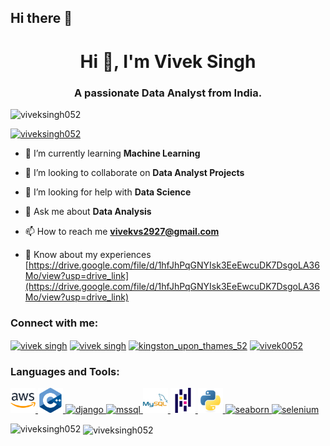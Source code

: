 ## Hi there 👋

<h1 align="center">Hi 👋, I'm Vivek Singh</h1>
<h3 align="center">A passionate Data Analyst from India.</h3>

<p align="left"> <img src="https://komarev.com/ghpvc/?username=viveksingh052&label=Profile%20views&color=0e75b6&style=flat" alt="viveksingh052" /> </p>

<p align="left"> <a href="https://github.com/ryo-ma/github-profile-trophy"><img src="https://github-profile-trophy.vercel.app/?username=viveksingh052" alt="viveksingh052" /></a> </p>

- 🌱 I’m currently learning **Machine Learning**

- 👯 I’m looking to collaborate on **Data Analyst Projects**

- 🤝 I’m looking for help with **Data Science**

- 💬 Ask me about **Data Analysis**

- 📫 How to reach me **vivekvs2927@gmail.com**

- 📄 Know about my experiences [https://drive.google.com/file/d/1hfJhPqGNYIsk3EeEwcuDK7DsgoLA36Mo/view?usp=drive_link](https://drive.google.com/file/d/1hfJhPqGNYIsk3EeEwcuDK7DsgoLA36Mo/view?usp=drive_link)

<h3 align="left">Connect with me:</h3>
<p align="left">
<a href="https://linkedin.com/in/vivek singh" target="blank"><img align="center" src="https://raw.githubusercontent.com/rahuldkjain/github-profile-readme-generator/master/src/images/icons/Social/linked-in-alt.svg" alt="vivek singh" height="30" width="40" /></a>
<a href="https://fb.com/vivek singh" target="blank"><img align="center" src="https://raw.githubusercontent.com/rahuldkjain/github-profile-readme-generator/master/src/images/icons/Social/facebook.svg" alt="vivek singh" height="30" width="40" /></a>
<a href="https://instagram.com/kingston_upon_thames_52" target="blank"><img align="center" src="https://raw.githubusercontent.com/rahuldkjain/github-profile-readme-generator/master/src/images/icons/Social/instagram.svg" alt="kingston_upon_thames_52" height="30" width="40" /></a>
<a href="https://www.leetcode.com/vivek0052" target="blank"><img align="center" src="https://raw.githubusercontent.com/rahuldkjain/github-profile-readme-generator/master/src/images/icons/Social/leet-code.svg" alt="vivek0052" height="30" width="40" /></a>
</p>

<h3 align="left">Languages and Tools:</h3>
<p align="left"> <a href="https://aws.amazon.com" target="_blank" rel="noreferrer"> <img src="https://raw.githubusercontent.com/devicons/devicon/master/icons/amazonwebservices/amazonwebservices-original-wordmark.svg" alt="aws" width="40" height="40"/> </a> <a href="https://www.w3schools.com/cpp/" target="_blank" rel="noreferrer"> <img src="https://raw.githubusercontent.com/devicons/devicon/master/icons/cplusplus/cplusplus-original.svg" alt="cplusplus" width="40" height="40"/> </a> <a href="https://www.djangoproject.com/" target="_blank" rel="noreferrer"> <img src="https://cdn.worldvectorlogo.com/logos/django.svg" alt="django" width="40" height="40"/> </a> <a href="https://www.microsoft.com/en-us/sql-server" target="_blank" rel="noreferrer"> <img src="https://www.svgrepo.com/show/303229/microsoft-sql-server-logo.svg" alt="mssql" width="40" height="40"/> </a> <a href="https://www.mysql.com/" target="_blank" rel="noreferrer"> <img src="https://raw.githubusercontent.com/devicons/devicon/master/icons/mysql/mysql-original-wordmark.svg" alt="mysql" width="40" height="40"/> </a> <a href="https://pandas.pydata.org/" target="_blank" rel="noreferrer"> <img src="https://raw.githubusercontent.com/devicons/devicon/2ae2a900d2f041da66e950e4d48052658d850630/icons/pandas/pandas-original.svg" alt="pandas" width="40" height="40"/> </a> <a href="https://www.python.org" target="_blank" rel="noreferrer"> <img src="https://raw.githubusercontent.com/devicons/devicon/master/icons/python/python-original.svg" alt="python" width="40" height="40"/> </a> <a href="https://seaborn.pydata.org/" target="_blank" rel="noreferrer"> <img src="https://seaborn.pydata.org/_images/logo-mark-lightbg.svg" alt="seaborn" width="40" height="40"/> </a> <a href="https://www.selenium.dev" target="_blank" rel="noreferrer"> <img src="https://raw.githubusercontent.com/detain/svg-logos/780f25886640cef088af994181646db2f6b1a3f8/svg/selenium-logo.svg" alt="selenium" width="40" height="40"/> </a> </p>

<p><img align="left" src="https://github-readme-stats.vercel.app/api/top-langs?username=viveksingh052&show_icons=true&locale=en&layout=compact" alt="viveksingh052" /></p>

<p>&nbsp;<img align="center" src="https://github-readme-stats.vercel.app/api?username=viveksingh052&show_icons=true&locale=en" alt="viveksingh052" /></p>
